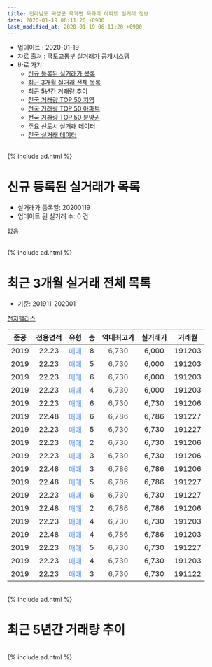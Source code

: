 ```yaml
---
title: 전라남도 곡성군 옥과면 옥과리 아파트 실거래 정보
date: 2020-01-19 06:11:20 +0900
last_modified_at: 2020-01-19 06:11:20 +0900
---
```


* 업데이트 : 2020-01-19
* 자료 출처 : [국토교통부 실거래가 공개시스템](http://rt.molit.go.kr)
* 바로 가기
    * [신규 등록된 실거래가 목록](#신규-등록된-실거래가-목록)
    * [최근 3개월 실거래 전체 목록](#최근-3개월-실거래-전체-목록)
    * [최근 5년간 거래량 추이](#최근-5년간-거래량-추이)
    * [전국 거래량 TOP 50 지역](https://apt-info.github.io/apt-trade-info/최근-3개월-전국에서-가장-거래가-많이-발생한-지역)
    * [전국 거래량 TOP 50 아파트](https://apt-info.github.io/apt-trade-info/최근-3개월-전국에서-가장-거래가-많이-발생한-아파트)
    * [전국 거래량 TOP 50 분양권](https://apt-info.github.io/apt-trade-info/최근-3개월-전국에서-가장-거래가-많이-발생한-분양권)
    * [주요 신도시 실거래 데이터](https://apt-info.github.io/apt-trade-info/주요-신도시)
    * [전국 실거래 데이터](https://apt-info.github.io/apt-trade-info/전국)
<br>
{% include ad.html %}
<br>

# 신규 등록된 실거래가 목록
* 실거래가 등록일: 20200119
* 업데이트 된 실거래 수: 0 건

없음

<br>
{% include ad.html %}
<br>

# 최근 3개월 실거래 전체 목록
* 기준: 201911-202001


[천지팰리스](https://search.naver.com/search.naver?query=%EC%A0%84%EB%9D%BC%EB%82%A8%EB%8F%84+%EA%B3%A1%EC%84%B1%EA%B5%B0+%EC%98%A5%EA%B3%BC%EB%A9%B4+%EC%98%A5%EA%B3%BC%EB%A6%AC+%EC%B2%9C%EC%A7%80%ED%8C%B0%EB%A6%AC%EC%8A%A4)

|준공|전용면적|유형|층|역대최고가|실거래가|거래월|
|:---:|:---:|:---:|:---:|:---:|:---:|:---:|
|2019|22.23|<span style="color:#4285f3">매매</span>|8|<span style="color:#444444">6,730</span>|6,000|191203|
|2019|22.23|<span style="color:#4285f3">매매</span>|5|<span style="color:#444444">6,730</span>|6,000|191203|
|2019|22.23|<span style="color:#4285f3">매매</span>|6|<span style="color:#444444">6,730</span>|6,000|191203|
|2019|22.23|<span style="color:#4285f3">매매</span>|4|<span style="color:#444444">6,730</span>|6,000|191203|
|2019|22.23|<span style="color:#4285f3">매매</span>|6|<span style="color:#444444">6,730</span>|6,730|191206|
|2019|22.48|<span style="color:#4285f3">매매</span>|6|<span style="color:#444444">6,786</span>|6,786|191227|
|2019|22.23|<span style="color:#4285f3">매매</span>|5|<span style="color:#444444">6,730</span>|6,730|191227|
|2019|22.23|<span style="color:#4285f3">매매</span>|2|<span style="color:#444444">6,730</span>|6,730|191206|
|2019|22.23|<span style="color:#4285f3">매매</span>|3|<span style="color:#444444">6,730</span>|6,730|191206|
|2019|22.48|<span style="color:#4285f3">매매</span>|3|<span style="color:#444444">6,786</span>|6,786|191206|
|2019|22.48|<span style="color:#4285f3">매매</span>|5|<span style="color:#444444">6,786</span>|6,786|191227|
|2019|22.23|<span style="color:#4285f3">매매</span>|6|<span style="color:#444444">6,730</span>|6,730|191227|
|2019|22.48|<span style="color:#4285f3">매매</span>|2|<span style="color:#444444">6,786</span>|6,786|191206|
|2019|22.23|<span style="color:#4285f3">매매</span>|4|<span style="color:#444444">6,730</span>|6,730|191203|
|2019|22.48|<span style="color:#4285f3">매매</span>|4|<span style="color:#444444">6,786</span>|6,786|191203|
|2019|22.23|<span style="color:#4285f3">매매</span>|5|<span style="color:#444444">6,730</span>|6,730|191227|
|2019|22.23|<span style="color:#4285f3">매매</span>|4|<span style="color:#444444">6,730</span>|6,730|191203|
|2019|22.23|<span style="color:#4285f3">매매</span>|3|<span style="color:#444444">6,730</span>|6,730|191122|


<br>
{% include ad.html %}
<br>

# 최근 5년간 거래량 추이


<div style="width:100%;">
    <canvas id="deal_progress" height="200"></canvas>
</div>

<script>
new Chart(document.getElementById("deal_progress"), {
    type: 'line',
    data: {
        labels: ['201501','201502','201503','201504','201505','201506','201507','201508','201509','201510','201511','201512','201601','201602','201603','201604','201605','201606','201607','201608','201609','201610','201611','201612','201701','201702','201703','201704','201705','201706','201707','201708','201709','201710','201711','201712','201801','201802','201803','201804','201805','201806','201807','201808','201809','201810','201811','201812','201901','201902','201903','201904','201905','201906','201907','201908','201909','201910','201911','201912','202001'],
        datasets: [{
            label: '매매',
            pointRadius: 1,
            data: [0, 0, 0, 0, 0, 0, 0, 0, 0, 0, 0, 0, 0, 0, 0, 0, 0, 0, 0, 0, 0, 0, 0, 0, 0, 0, 0, 0, 0, 0, 0, 0, 0, 0, 0, 0, 0, 0, 0, 0, 0, 0, 0, 0, 0, 0, 0, 0, 0, 0, 0, 0, 0, 0, 3, 3, 0, 0, 1, 17, 0],
            borderColor: "rgba(255, 201, 14, 1)",
            backgroundColor: "rgba(255, 201, 14, 0.5)",
            fill: false,
            lineTension: 0
        },{
            label: '전월세',
            pointRadius: 1,
            data: [0, 0, 0, 0, 0, 0, 0, 0, 0, 0, 0, 0, 0, 0, 0, 0, 0, 0, 0, 0, 0, 0, 0, 0, 0, 0, 0, 0, 0, 0, 0, 0, 0, 0, 0, 0, 0, 0, 0, 0, 0, 0, 0, 0, 0, 0, 0, 0, 0, 0, 0, 0, 0, 0, 0, 0, 0, 0, 0, 0, 0],
            borderColor: "rgba(0, 141, 185, 1)",
            backgroundColor: "rgba(0, 141, 185, 0.5)",
            fill: false,
            lineTension: 0
        }
        ]
    },
    options: {
        responsive: true,
        title: {
            display: false
        },
        tooltips: {
            mode: 'index',
            intersect: false
        },
        hover: {
            mode: 'nearest',
            intersect: true
        },
        scales: {
            xAxes: [{
                display: true,
                scaleLabel: {
                    display: true,
                    labelString: '년/월'
                }
            }],
            yAxes: [{
                display: true,
                ticks: {
                    suggestedMin: 0,
                },
                scaleLabel: {
                    display: true,
                    labelString: '실거래 수'
                }
            }]
        }
    }
});

</script>


<br>
{% include ad.html %}
<br>

